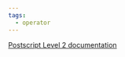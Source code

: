 ```yaml
---
tags:
  - operator
---
```

[Postscript Level 2 documentation](https://hepunx.rl.ac.uk/~adye/psdocs/ref/PSL2d.html#dictstackoverflow)